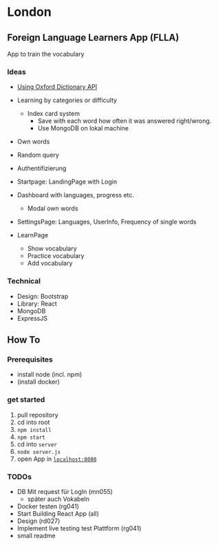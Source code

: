 # London

## Foreign Language Learners App (FLLA)

App to train the vocabulary

### Ideas

- [Using Oxford Dictionary API](https://developer.oxforddictionaries.com/)
- Learning by categories or difficulty
  - Index card system
    - Save with each word how often it was answered right/wrong.
    - Use MongoDB on lokal machine
- Own words
- Random query
- Authentifizierung

- Startpage: LandingPage with Login
- Dashboard with languages, progress etc.
  - Modal own words
- SettingsPage: Languages, UserInfo, Frequency of single words
- LearnPage
  - Show vocabulary
  - Practice vocabulary
  - Add vocabulary

### Technical

- Design: Bootstrap
- Library: React
- MongoDB
- ExpressJS

## How To

### Prerequisites

- install node (incl. npm)
- (install docker)

### get started 

1. pull repository
2. cd into root
3. `npm install`
4. `npm start`
5. cd into `server`
6. `node server.js`
7. open App in [`localhost:8080`](http://localhost:3000)


### TODOs

- DB Mit request für LogIn (mn055)
  - später auch Vokabeln
- Docker testen (rg041)
- Start Building React App (all)
- Design (rd027)
- Implement live testing test Plattform (rg041)
- small readme
